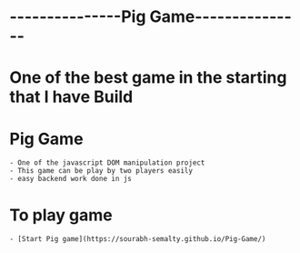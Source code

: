 # ---------------Pig Game---------------

# One of the best game in the starting that I have Build

# Pig Game

    - One of the javascript DOM manipulation project
    - This game can be play by two players easily
    - easy backend work done in js

# To play game

    - [Start Pig game](https://sourabh-semalty.github.io/Pig-Game/)
